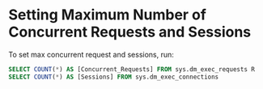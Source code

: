 # Setting Maximum Number of Concurrent Requests and Sessions

To set max concurrent request and sessions, run:
```sql
SELECT COUNT(*) AS [Concurrent_Requests] FROM sys.dm_exec_requests R
SELECT COUNT(*) AS [Sessions] FROM sys.dm_exec_connections

```